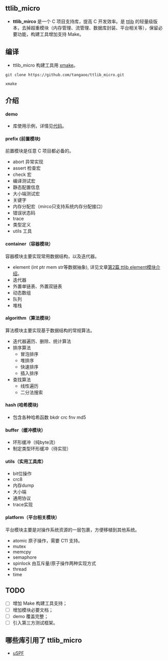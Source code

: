 ## ttlib_micro
* **ttlib_mirco** 是一个 C 项目支持库，提高 C 开发效率。是 [ttlib](https://github.com/tangaoo/ttlib) 的轻量级版本，去掉超重模块（内存管理、流管理、数据库封装、平台相关等），保留必要功能，构建工具增加支持 Make。

## 编译 
* ttlib_micro 构建工具用 [xmake](https://github.com/xmake-io/xmake)。

```console
git clone https://github.com/tangaoo/ttlib_micro.git

xmake
```

## 介绍
#### demo
- 库使用示例，详情见[代码](https://github.com/tangaoo/ttlib_micro/tree/main/src/demo)。

#### prefix (前置模块)
前置模块是任意 C 项目都必备的。
- abort 异常实现
- assert 检查宏
- check 宏
- 编译测试宏
- 静态配置信息
- 大小端测试宏
- 关键字
- 内存分配宏（mirco只支持系统内存分配接口）
- 错误状态码
- trace
- 类型定义
- utils 工具

#### container（容器模块）
容器模块主要实现常用数据结构，以及迭代器。
- element (int ptr mem str等数据抽象), 详见文章[第2篇 ttlib element模块介绍](https://tangaoo.github.io/2021/07/12/ttlib-element/)。
- 迭代器
- 外置单链表、外置双链表
- 动态数组
- 队列
- 堆栈

#### algorithm（算法模块）
算法模块主要实现基于数据结构的常规算法。
- 迭代器遍历、删除、统计算法
- 排序算法
	- 冒泡排序
	- 堆排序
	- 快速排序
	- 插入排序
- 查找算法
    - 线性遍历
    - 二分法搜索

#### hash (哈希模块)
- 包含各种哈希函数 bkdr crc fnv md5

#### buffer（缓冲模块）
- 环形缓冲（纯byte流）
- 制定类型环形缓冲（待实现）
  
#### utils（实用工具库）
- bit位操作
- crc8
- 内存dump
- 大小端
- 通用协议 
- trace实现

#### platform（平台相关模块）
平台模块主要是对操作系统资源的一层包裹，方便移植到其他系统。
- atomic 原子操作，需要 C11 支持。
- mutex
- memcpy
- semaphore
- spinlock 由互斥量/原子操作两种实现方式
- thread
- time


## TODO
* [ ] 增加 Make 构建工具支持；
* [ ] 增加模块必要文档；
* [ ] demo 覆盖完整；
* [ ] 引入第三方测试框架。

## 哪些库引用了 ttlib_micro
* [uSPF](https://github.com/tangaoo/uSPF)
